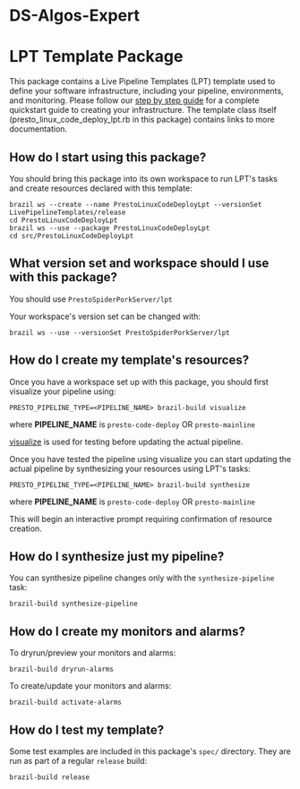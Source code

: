# DS-Algos-Expert

LPT Template Package
==

This package contains a Live Pipeline Templates (LPT) template used to define your software infrastructure, including your pipeline, environments, and monitoring. Please follow our [step by step guide](https://w.amazon.com/index.php/LivePipelineTemplates/UserGuide/SynthesisGettingStartedStepByStep) for a complete quickstart guide to creating your infrastructure. The template class itself (presto_linux_code_deploy_lpt.rb in this package) contains links to more documentation.

## How do I start using this package?
You should bring this package into its own workspace to run LPT's tasks and create resources declared with this template:

```
brazil ws --create --name PrestoLinuxCodeDeployLpt --versionSet LivePipelineTemplates/release
cd PrestoLinuxCodeDeployLpt
brazil ws --use --package PrestoLinuxCodeDeployLpt
cd src/PrestoLinuxCodeDeployLpt
```

## What version set and workspace should I use with this package?
You should use `PrestoSpiderPorkServer/lpt`

Your workspace's version set can be changed with:

```
brazil ws --use --versionSet PrestoSpiderPorkServer/lpt
```

## How do I create my template's resources?
Once you have a workspace set up with this package, you should first visualize your pipeline using:

```
PRESTO_PIPELINE_TYPE=<PIPELINE_NAME> brazil-build visualize
```
where **PIPELINE_NAME** is `presto-code-deploy` OR `presto-mainline`

[visualize](https://w.amazon.com/bin/view/LPTVisualize) is used for testing before updating the actual pipeline.

Once you have tested the pipeline using visualize you can start updating the actual pipeline by synthesizing your resources using LPT's tasks:

```
PRESTO_PIPELINE_TYPE=<PIPELINE_NAME> brazil-build synthesize
```
where **PIPELINE_NAME** is `presto-code-deploy` OR `presto-mainline`

This will begin an interactive prompt requiring confirmation of resource creation.

## How do I synthesize just my pipeline?
You can synthesize pipeline changes only with the `synthesize-pipeline` task:

```
brazil-build synthesize-pipeline
```

## How do I create my monitors and alarms?
To dryrun/preview your monitors and alarms:

```
brazil-build dryrun-alarms
```

To create/update your monitors and alarms:

```
brazil-build activate-alarms
```

## How do I test my template?
Some test examples are included in this package's `spec/` directory. They are run as part of a regular `release` build:

```
brazil-build release
```
